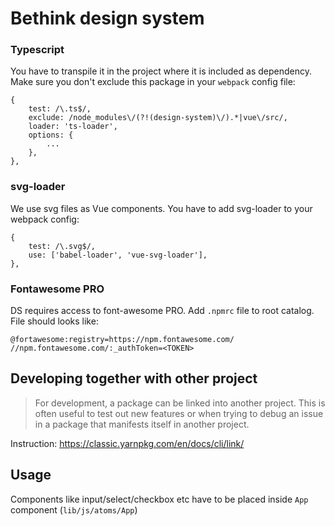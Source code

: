 # Bethink design system

### Typescript
You have to transpile it in the project where it is included as dependency. Make sure you don't exclude this package in your `webpack` config file:
```
{
    test: /\.ts$/,
    exclude: /node_modules\/(?!(design-system)\/).*|vue\/src/,
    loader: 'ts-loader',
    options: {
        ...
    },
},
```

### svg-loader
We use svg files as Vue components. You have to add svg-loader to your webpack config:
```
{
    test: /\.svg$/,
    use: ['babel-loader', 'vue-svg-loader'],
},
```

### Fontawesome PRO

DS requires access to font-awesome PRO. Add `.npmrc` file to root catalog. File should looks like:

```
@fortawesome:registry=https://npm.fontawesome.com/
//npm.fontawesome.com/:_authToken=<TOKEN>
```

## Developing together with other project
> For development, a package can be linked into another project. This is often useful to test out new features or when trying to debug an issue in a package that manifests itself in another project.

Instruction: https://classic.yarnpkg.com/en/docs/cli/link/

## Usage

Components like input/select/checkbox etc have to be  placed inside `App` component (`lib/js/atoms/App`)